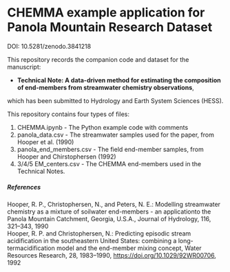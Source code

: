 # CHEMMA example application for Panola Mountain Research Dataset

DOI: 10.5281/zenodo.3841218 
 
This repository records the companion code and dataset for the manuscript:

- **Technical Note: A data-driven method for estimating the composition of end-members from streamwater chemistry observations**,
 
which has been submitted to Hydrology and Earth System Sciences (HESS).


This repository contains four types of files:
1. CHEMMA.ipynb <space>-<space> The Python example code with comments 
2. panola_data.csv <space>-<space> The streamwater samples used for the paper, from Hooper et al. (1990)
3. panola_end_members.csv <space>-<space> The field end-member samples, from Hooper and Chirstophersen (1992)
4. 3/4/5 EM_centers.csv <space>-<space> The CHEMMA end-members used in the Technical Notes.

##### References
Hooper, R. P., Christophersen, N., and Peters, N. E.: Modelling streamwater chemistry as a mixture of soilwater end-members - an applicationto the Panola Mountain Catchment, Georgia, U.S.A., Journal of Hydrology, 116, 321–343, 1990\
Hooper, R. P. and Christophersen, N.: Predicting episodic stream acidification in the southeastern United States: combining a long-termacidification model and the end-member mixing concept, Water Resources Research, 28, 1983–1990, 
https://doi.org/10.1029/92WR00706, 1992
